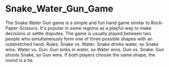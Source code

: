 # Snake_Water_Gun_Game
The Snake Water Gun game is a simple and fun hand game similar to Rock-Paper-Scissors. It's popular in some regions as a playful way to make decisions or settle disputes. The game is usually played between two people who simultaneously form one of three possible shapes with an outstretched hand. 
Rules:
Snake vs. Water: Snake drinks water, so Snake wins.
Water vs. Gun: Gun sinks in water, so Water wins.
Gun vs. Snake: Gun shoots Snake, so Gun wins.
If both players choose the same shape, the round is a tie.
